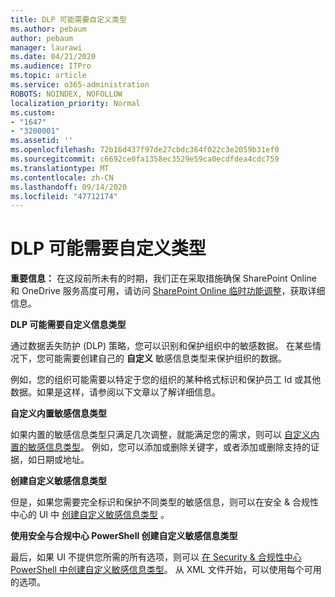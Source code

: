 ```yaml
---
title: DLP 可能需要自定义类型
ms.author: pebaum
author: pebaum
manager: laurawi
ms.date: 04/21/2020
ms.audience: ITPro
ms.topic: article
ms.service: o365-administration
ROBOTS: NOINDEX, NOFOLLOW
localization_priority: Normal
ms.custom:
- "1647"
- "3200001"
ms.assetid: ''
ms.openlocfilehash: 72b16d437f97de27cbdc364f022c3e2059b31ef0
ms.sourcegitcommit: c6692ce0fa1358ec3529e59ca0ecdfdea4cdc759
ms.translationtype: MT
ms.contentlocale: zh-CN
ms.lasthandoff: 09/14/2020
ms.locfileid: "47712174"
---
```

# <a name="dlp-might-need-a-custom-type"></a>DLP 可能需要自定义类型

**重要信息：** 在这段前所未有的时期，我们正在采取措施确保 SharePoint Online 和 OneDrive 服务高度可用，请访问 [SharePoint Online 临时功能调整](https://aka.ms/ODSPAdjustments)，获取详细信息。

**DLP 可能需要自定义信息类型**

通过数据丢失防护 (DLP) 策略，您可以识别和保护组织中的敏感数据。 在某些情况下，您可能需要创建自己的 **自定义** 敏感信息类型来保护组织的数据。

例如，您的组织可能需要以特定于您的组织的某种格式标识和保护员工 Id 或其他数据。如果是这样，请参阅以下文章以了解详细信息。
  
 **自定义内置敏感信息类型**
  
如果内置的敏感信息类型只满足几次调整，就能满足您的需求，则可以 [自定义内置的敏感信息类型](https://docs.microsoft.com/microsoft-365/compliance/customize-a-built-in-sensitive-information-type)。 例如，您可以添加或删除关键字，或者添加或删除支持的证据，如日期或地址。
  
 **创建自定义敏感信息类型**
  
但是，如果您需要完全标识和保护不同类型的敏感信息，则可以在安全 & 合规性中心的 UI 中 [创建自定义敏感信息类型](https://docs.microsoft.com/microsoft-365/compliance/create-a-custom-sensitive-information-type) 。
  
**使用安全与合规中心 PowerShell 创建自定义敏感信息类型**

最后，如果 UI 不提供您所需的所有选项，则可以 [在 Security & 合规性中心 PowerShell 中创建自定义敏感信息类型](https://docs.microsoft.com/microsoft-365/compliance/create-a-custom-sensitive-information-type-in-scc-powershell)。 从 XML 文件开始，可以使用每个可用的选项。
